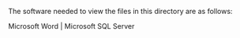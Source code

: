 The software needed to view the files in this directory are as follows:

Microsoft Word | Microsoft SQL Server
